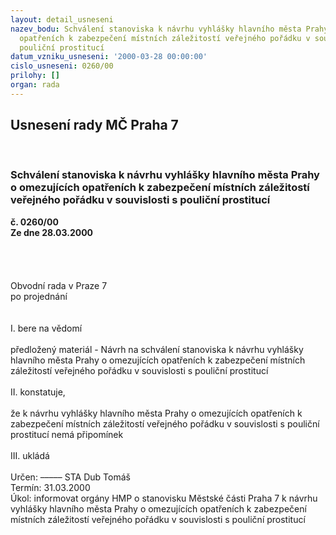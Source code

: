 ```yaml
---
layout: detail_usneseni
nazev_bodu: Schválení stanoviska k návrhu vyhlášky hlavního města Prahy o omezujících
  opatřeních k zabezpečení místních záležitostí veřejného pořádku v souvislosti s
  pouliční prostitucí
datum_vzniku_usneseni: '2000-03-28 00:00:00'
cislo_usneseni: 0260/00
prilohy: []
organ: rada
---
```

<div id="ucUsn_pList" class="usn">
	<span><h2>Usnesení rady MČ Praha 7 </h2>
<br></span><div class="standBody">
<span><h3>Schválení stanoviska k návrhu vyhlášky hlavního města Prahy o omezujících opatřeních k zabezpečení místních záležitostí veřejného pořádku v souvislosti s pouliční prostitucí</h3></span><div class="center">
		<strong>č. 0260/00</strong><br>
	</div>
<div class="center">
		<strong>Ze dne 28.03.2000</strong><br><br>
	</div>
<br><br><br>Obvodní rada v Praze 7<br>po projednání<br><br><br>I.	bere na vědomí<br><br> předložený materiál - Návrh na schválení stanoviska k návrhu vyhlášky hlavního města Prahy o omezujících opatřeních k zabezpečení místních záležitostí veřejného pořádku v souvislosti s pouliční prostitucí<br><br>II.	konstatuje,<br><br>že k návrhu vyhlášky hlavního města Prahy o omezujících opatřeních k zabezpečení místních záležitostí veřejného pořádku v souvislosti s pouliční prostitucí nemá připomínek<br><br>III.	ukládá <br><br> Určen:	–––––	STA Dub Tomáš<br>Termín: 31.03.2000<br>Úkol:	informovat orgány HMP o stanovisku Městské části Praha 7 k návrhu vyhlášky hlavního města Prahy o omezujících opatřeních k zabezpečení místních záležitostí veřejného pořádku v souvislosti s pouliční prostitucí<br> <br><br><br> </div>
</div>
